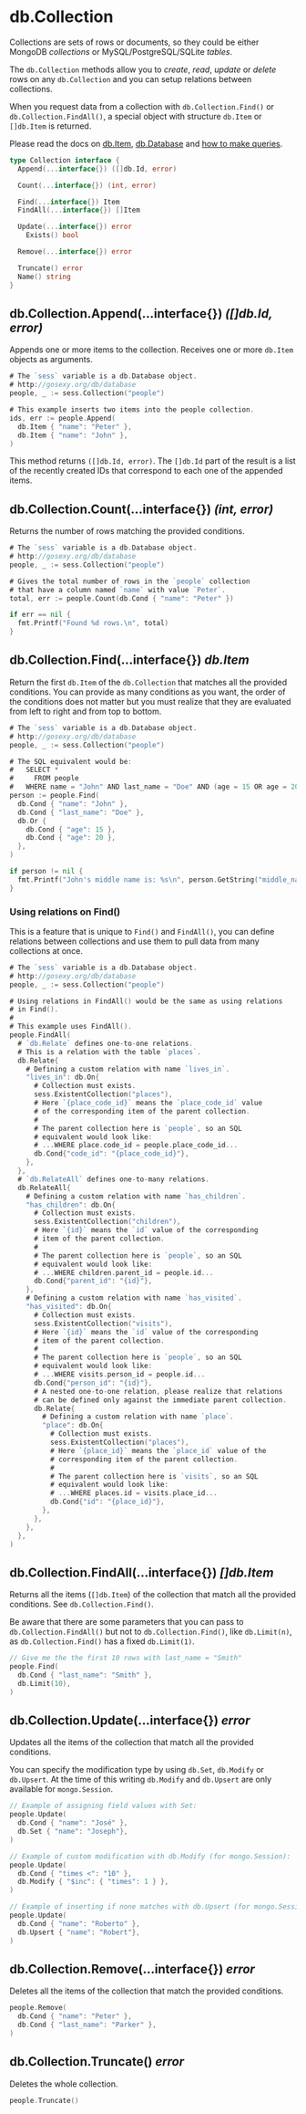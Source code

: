 # db.Collection

Collections are sets of rows or documents, so they could be either MongoDB *collections* or
MySQL/PostgreSQL/SQLite *tables*.

The `db.Collection` methods allow you to *create*, *read*, *update* or *delete* rows on any
``db.Collection`` and you can setup relations between collections.

When you request data from a collection with `db.Collection.Find()` or `db.Collection.FindAll()`, a special object
with structure `db.Item` or `[]db.Item` is returned.

Please read the docs on [db.Item](/db/item), [db.Database](/db/database) and [how to make queries](/db/queries).

```go
type Collection interface {
  Append(...interface{}) ([]db.Id, error)

  Count(...interface{}) (int, error)

  Find(...interface{}) Item
  FindAll(...interface{}) []Item

  Update(...interface{}) error
	Exists() bool

  Remove(...interface{}) error

  Truncate() error
  Name() string
}
```

## db.Collection.Append(...interface{}) *([]db.Id, error)*

Appends one or more items to the collection. Receives one or more `db.Item` objects as arguments.

```go
# The `sess` variable is a db.Database object.
# http://gosexy.org/db/database
people, _ := sess.Collection("people")

# This example inserts two items into the people collection.
ids, err := people.Append(
  db.Item { "name": "Peter" },
  db.Item { "name": "John" },
)
```

This method returns `([]db.Id, error)`. The `[]db.Id` part of the result is a list of the
recently created IDs that correspond to each one of the appended items.

## db.Collection.Count(...interface{}) *(int, error)*

Returns the number of rows matching the provided conditions.

```go
# The `sess` variable is a db.Database object.
# http://gosexy.org/db/database
people, _ := sess.Collection("people")

# Gives the total number of rows in the `people` collection
# that have a column named `name` with value `Peter`.
total, err := people.Count(db.Cond { "name": "Peter" })

if err == nil {
  fmt.Printf("Found %d rows.\n", total)
}
```

## db.Collection.Find(...interface{}) *db.Item*

Return the first `db.Item` of the `db.Collection` that matches all the provided conditions. You can
provide as many conditions as you want, the order of the conditions does not matter but you must
realize that they are evaluated from left to right and from top to bottom.

```go
# The `sess` variable is a db.Database object.
# http://gosexy.org/db/database
people, _ := sess.Collection("people")

# The SQL equivalent would be:
#   SELECT *
#     FROM people
#   WHERE name = "John" AND last_name = "Doe" AND (age = 15 OR age = 20);
person := people.Find(
  db.Cond { "name": "John" },
  db.Cond { "last_name": "Doe" },
  db.Or {
    db.Cond { "age": 15 },
    db.Cond { "age": 20 },
  },
)

if person != nil {
  fmt.Printf("John's middle name is: %s\n", person.GetString("middle_name"))
}
```

### Using relations on Find()

This is a feature that is unique to `Find()` and `FindAll()`, you can define relations
between collections and use them to pull data from many collections at once.

```go
# The `sess` variable is a db.Database object.
# http://gosexy.org/db/database
people, _ := sess.Collection("people")

# Using relations in FindAll() would be the same as using relations
# in Find().
#
# This example uses FindAll().
people.FindAll(
  # `db.Relate` defines one-to-one relations.
  # This is a relation with the table `places`.
  db.Relate{
    # Defining a custom relation with name `lives_in`.
    "lives_in": db.On{
      # Collection must exists.
      sess.ExistentCollection("places"),
      # Here `{place_code_id}` means the `place_code_id` value
      # of the corresponding item of the parent collection.
      #
      # The parent collection here is `people`, so an SQL
      # equivalent would look like:
      # ...WHERE place.code_id = people.place_code_id...
      db.Cond{"code_id": "{place_code_id}"},
    },
  },
  # `db.RelateAll` defines one-to-many relations.
  db.RelateAll{
    # Defining a custom relation with name `has_children`.
    "has_children": db.On{
      # Collection must exists.
      sess.ExistentCollection("children"),
      # Here `{id}` means the `id` value of the corresponding
      # item of the parent collection.
      #
      # The parent collection here is `people`, so an SQL
      # equivalent would look like:
      # ...WHERE children.parent_id = people.id...
      db.Cond{"parent_id": "{id}"},
    },
    # Defining a custom relation with name `has_visited`.
    "has_visited": db.On{
      # Collection must exists.
      sess.ExistentCollection("visits"),
      # Here `{id}` means the `id` value of the corresponding
      # item of the parent collection.
      #
      # The parent collection here is `people`, so an SQL
      # equivalent would look like:
      # ...WHERE visits.person_id = people.id...
      db.Cond{"person_id": "{id}"},
      # A nested one-to-one relation, please realize that relations
      # can be defined only against the immediate parent collection.
      db.Relate{
        # Defining a custom relation with name `place`.
        "place": db.On{
          # Collection must exists.
          sess.ExistentCollection("places"),
          # Here `{place_id}` means the `place_id` value of the
          # corresponding item of the parent collection.
          #
          # The parent collection here is `visits`, so an SQL
          # equivalent would look like:
          # ...WHERE places.id = visits.place_id...
          db.Cond{"id": "{place_id}"},
        },
      },
    },
  },
)
```

## db.Collection.FindAll(...interface{}) *[]db.Item*

Returns all the items (``[]db.Item``) of the collection that match all the provided conditions. See ``db.Collection.Find()``.

Be aware that there are some parameters that you can pass to ``db.Collection.FindAll()`` but not to ``db.Collection.Find()``,
like ``db.Limit(n)``, as ``db.Collection.Find()`` has a fixed ``db.Limit(1)``.

```go
// Give me the the first 10 rows with last_name = "Smith"
people.Find(
  db.Cond { "last_name": "Smith" },
  db.Limit(10),
)
```

## db.Collection.Update(...interface{}) *error*

Updates all the items of the collection that match all the provided conditions.

You can specify the modification type by using ``db.Set``, ``db.Modify`` or ``db.Upsert``. At the time of this writing
``db.Modify`` and ``db.Upsert`` are only available for ``mongo.Session``.

```go
// Example of assigning field values with Set:
people.Update(
  db.Cond { "name": "José" },
  db.Set { "name": "Joseph"},
)

// Example of custom modification with db.Modify (for mongo.Session):
people.Update(
  db.Cond { "times <": "10" },
  db.Modify { "$inc": { "times": 1 } },
)

// Example of inserting if none matches with db.Upsert (for mongo.Session):
people.Update(
  db.Cond { "name": "Roberto" },
  db.Upsert { "name": "Robert"},
)
```

## db.Collection.Remove(...interface{}) *error*

Deletes all the items of the collection that match the provided conditions.

```go
people.Remove(
  db.Cond { "name": "Peter" },
  db.Cond { "last_name": "Parker" },
)
```

## db.Collection.Truncate() *error*

Deletes the whole collection.

```go
people.Truncate()
```
